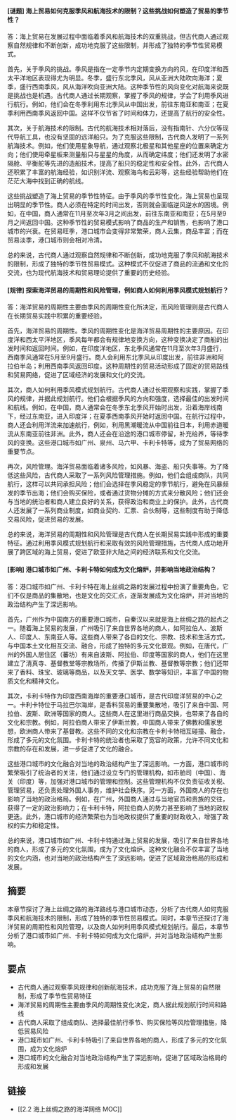 #### [谜题] 海上贸易如何克服季风和航海技术的限制？这些挑战如何塑造了贸易的季节性？
答：海上贸易在发展过程中面临着季风和航海技术的双重挑战，但古代商人通过观察自然规律和不断创新，成功地克服了这些限制，并形成了独特的季节性贸易模式。

首先，关于季风的挑战。季风是指在一定季节内定期变换方向的风，在印度洋和西太平洋地区表现得尤为明显。冬季，盛行东北季风，风从亚洲大陆吹向海洋；夏季，盛行西南季风，风从海洋吹向亚洲大陆。这种季节性的风向变化对航海来说既是挑战也是机遇。古代商人通过长期观察，掌握了季风的规律，学会了利用季风进行航行。例如，他们会在冬季利用东北季风从中国出发，前往东南亚和南亚；在夏季利用西南季风返回中国。这样不仅节省了时间和体力，还提高了航行的安全性。

其次，关于航海技术的限制。古代的航海技术相对落后，没有指南针、六分仪等现代导航工具，也没有坚固的远洋船只。为了克服这些限制，古代商人发明了一系列航海技术。例如，他们使用星象导航，通过观察北极星和其他星座的位置来确定方向；他们使用牵星板来测量船只与星星的角度，从而确定纬度；他们还发明了水密隔舱、平衡舵等先进的造船技术，提高了船只的稳定性和安全性。此外，古代商人还积累了丰富的航海经验，如识别洋流、观察海鸟和云彩等，这些经验帮助他们在茫茫大海中找到正确的航线。

这些挑战塑造了海上贸易的季节性特征。由于季风的季节性变化，海上贸易也呈现出明显的季节性。商人必须在特定的时间出发，否则就会面临逆风逆水的困境。例如，在中国，商人通常在11月至次年3月之间出发，前往东南亚和南亚；在5月至9月之间返回中国。这种季节性的贸易模式影响了商品的生产和销售，也影响了港口城市的兴衰。在贸易旺季，港口城市会变得非常繁荣，商人云集，商品丰富；而在贸易淡季，港口城市则会相对冷清。

总的来说，古代商人通过观察自然规律和不断创新，成功地克服了季风和航海技术的限制，形成了独特的季节性贸易模式。这种模式不仅促进了商品的流通和文化的交流，也为现代航海技术和贸易理论提供了重要的历史经验。

#### [规律] 探索海洋贸易的周期性和风险管理，例如商人如何利用季风模式规划航行？
答：海洋贸易的周期性主要由季风的周期性变化所决定，而风险管理则是古代商人在长期贸易实践中积累的重要经验。

首先，海洋贸易的周期性。季风的周期性变化是海洋贸易周期性的主要原因。在印度洋和西太平洋地区，季风每年都会有规律地变换方向，这种变换决定了商船的出发时间和返回时间。例如，在印度洋地区，东北季风通常在11月至次年3月盛行，西南季风通常在5月至9月盛行。商人会利用东北季风从印度出发，前往非洲和阿拉伯半岛；利用西南季风返回印度。这种周期性的贸易活动形成了固定的贸易路线和贸易网络，促进了区域经济的发展和文化的交流。

其次，商人如何利用季风模式规划航行。古代商人通过长期观察和实践，掌握了季风的规律，并据此规划航行。他们会根据季风的方向和强度，选择最佳的出发时间和航线。例如，在中国，商人通常会在冬季东北季风开始时出发，沿着海岸线南下，经过东南亚，进入印度洋；在夏季西南季风开始时返回中国。在航行过程中，商人还会利用洋流来加速航行，例如，利用黑潮暖流从中国前往日本，利用赤道暖流从东南亚前往非洲。此外，商人还会在沿途的港口城市停留，补充给养，等待季风的变换。这些港口城市如广州、泉州、马六甲、卡利卡特等，成为了贸易网络的重要节点。

再次，风险管理。海洋贸易面临着诸多风险，如风暴、海盗、船只失事等。为了降低这些风险，古代商人采取了一系列风险管理措施。例如，他们会组成商队，共同航行，这样可以共同承担风险；他们会选择在季风稳定的季节航行，避免在风暴频发的季节出海；他们会购买保险，或者通过货物分摊的方式来分散风险；他们还会与当地的统治者和商人建立良好的关系，获得政治和商业上的保护。此外，古代商人还发展了一系列商业制度，如商业契约、汇票、合伙制等，这些制度有助于降低交易风险，促进贸易的发展。

总的来说，海洋贸易的周期性和风险管理是古代商人在长期贸易实践中形成的重要特征。通过利用季风模式规划航行和采取有效的风险管理措施，古代商人成功地开展了跨区域的海上贸易，促进了欧亚非大陆之间的经济联系和文化交流。

#### [影响] 港口城市如广州、卡利卡特如何成为文化熔炉，并影响当地政治结构？
答：港口城市如广州、卡利卡特在海上丝绸之路的发展过程中扮演了重要角色，它们不仅是商品的集散地，也是文化的交汇点，逐渐发展成为文化熔炉，并对当地的政治结构产生了深远影响。

首先，广州作为中国南方的重要港口城市，自秦汉以来就是海上丝绸之路的起点之一。随着海上贸易的发展，广州吸引了来自世界各地的商人，如阿拉伯人、波斯人、印度人、东南亚人等。这些商人带来了各自的文化、宗教、技术和生活方式，与中国本土文化相互交流、融合，形成了独特的多元文化景观。例如，在唐代，广州的外国人居住区（蕃坊）有来自波斯、阿拉伯、印度等国家的商人，他们在这里建立了清真寺、基督教堂等宗教场所，传播了伊斯兰教、基督教等宗教；他们还带来了香料、珠宝、玻璃等商品，以及天文学、医学、数学等知识，丰富了中国的物质文化和精神文化。

其次，卡利卡特作为印度西南海岸的重要港口城市，是古代印度洋贸易的中心之一。卡利卡特位于马拉巴尔海岸，是香料贸易的重要集散地，吸引了来自中国、阿拉伯、波斯、欧洲等国家的商人。这些商人在这里进行商品交换，也带来了各自的文化和宗教。例如，阿拉伯商人带来了伊斯兰教，中国商人带来了佛教和儒家思想，欧洲商人带来了基督教。这些不同的文化和宗教在卡利卡特相互碰撞、融合，形成了多元的文化氛围。卡利卡特的统治者也采取了宽容的政策，允许不同文化和宗教的存在和发展，进一步促进了文化的融合。

这些港口城市的文化融合对当地的政治结构产生了深远影响。一方面，港口城市的繁荣吸引了统治者的关注，他们通过设立专门的管理机构，如市舶司（中国）、海关（印度）等，加强对港口城市的管理和控制。这些管理机构不仅负责征收关税、管理贸易，还负责处理外国人事务，维护社会秩序。另一方面，外国商人的存在也影响了当地的政治格局。例如，在广州，外国商人通过与当地官员和贵族的交往，获得了一定的政治影响力；在卡利卡特，阿拉伯商人的势力甚至影响了当地的政权更迭。此外，港口城市的经济繁荣也为当地政权提供了重要的财政收入，增强了政权的实力和稳定性。

总的来说，港口城市如广州、卡利卡特通过海上贸易的发展，吸引了来自世界各地的商人，形成了多元的文化氛围，成为了文化熔炉。这种文化融合不仅丰富了当地的文化内涵，也对当地的政治结构产生了深远影响，促进了区域政治格局的形成和发展。

## 摘要

本章节探讨了海上丝绸之路的海洋路线与港口城市动态，分析了古代商人如何克服季风和航海技术的限制，形成了独特的季节性贸易模式。同时，本章节还探讨了海洋贸易的周期性和风险管理，以及商人如何利用季风模式规划航行。最后，本章节分析了港口城市如广州、卡利卡特如何成为文化熔炉，并对当地政治结构产生影响。

## 要点

- 古代商人通过观察季风规律和创新航海技术，成功克服了海上贸易的自然限制，形成了季节性贸易特征
- 海洋贸易的周期性主要由季风的周期性变化决定，商人据此规划航行时间和路线
- 古代商人采取了组成商队、选择最佳航行季节、购买保险等风险管理措施，降低贸易风险
- 港口城市如广州、卡利卡特吸引了来自世界各地的商人，形成了多元的文化氛围，成为文化熔炉
- 港口城市的文化融合对当地政治结构产生了深远影响，促进了区域政治格局的形成和发展

## 链接

- [[2.2 海上丝绸之路的海洋网络 MOC]]
